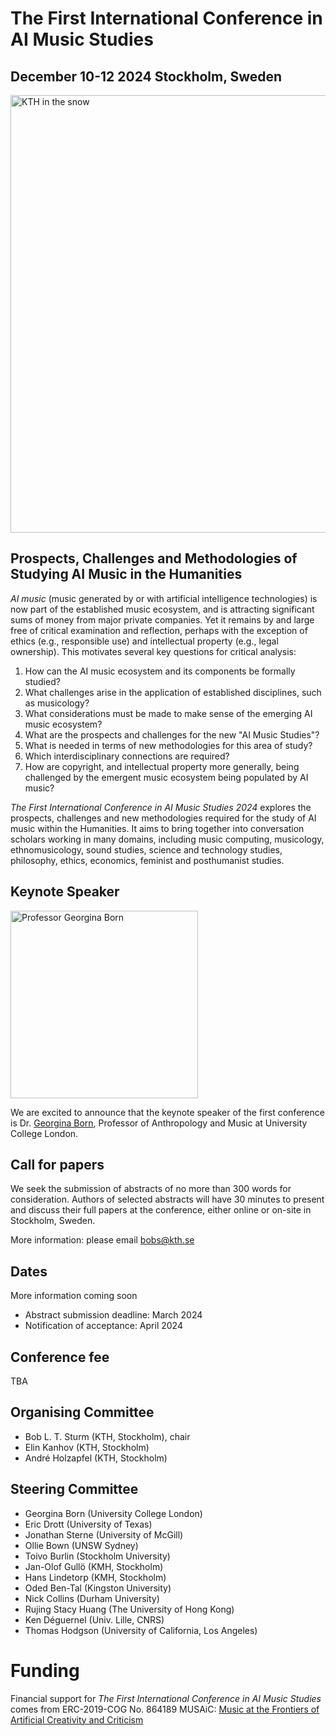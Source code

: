 # The First International Conference in AI Music Studies 
## December 10-12 2024 Stockholm, Sweden

<img src="https://i0.wp.com/www.kth.se/blogs/studentblog/files/2021/01/20210129_100335.jpg?w=1200&ssl=1" alt="KTH in the snow" style="width: 700px"/>


## Prospects, Challenges and Methodologies of Studying AI Music in the Humanities

*AI music* (music generated by or with artificial intelligence technologies) 
is now part of the established music ecosystem, and is attracting significant sums of money 
from major private companies. Yet it remains by and large free of critical examination and reflection, 
perhaps with the exception of ethics (e.g., responsible use) and intellectual property (e.g., legal ownership).
This motivates several key questions for critical analysis:
1. How can the AI music ecosystem and its components be formally studied? 
2. What challenges arise in the application of established disciplines, such as musicology? 
3. What considerations must be made to make sense of the emerging AI music ecosystem?
1. What are the prospects and challenges for the new "AI Music Studies"?
2. What is needed in terms of new methodologies for this area of study?
3. Which interdisciplinary connections are required?
4. How are copyright, and intellectual property more generally, being challenged by the emergent music ecosystem being populated by AI music?

*The First International Conference in AI Music Studies 2024* explores the prospects, 
challenges and new methodologies required for the study of AI music within the Humanities. 
It aims to bring together into conversation scholars working in many domains,
including music computing, musicology, ethnomusicology, sound studies, science and technology studies, 
philosophy, ethics, economics, feminist and posthumanist studies. 

## Keynote Speaker
<img src="https://www.ae-info.org/attach/User/Born_Georgina/Born_Georgina.jpg" alt="Professor Georgina Born" style="height: 300px"/>

We are excited to announce that the keynote speaker of the first conference is Dr. [Georgina Born](https://profiles.ucl.ac.uk/15934-georgina-born), Professor of Anthropology and Music at University College London.

## Call for papers
We seek the submission of abstracts of no more than 300 words for consideration.
Authors of selected abstracts will have 30 minutes to present and discuss 
their full papers at the conference,
either online or on-site in Stockholm, Sweden.

More information: please email bobs@kth.se

## Dates
More information coming soon
- Abstract submission deadline: March 2024
- Notification of acceptance: April 2024

## Conference fee 
TBA

## Organising Committee
- Bob L. T. Sturm (KTH, Stockholm), chair
- Elin Kanhov (KTH, Stockholm)
- André Holzapfel (KTH, Stockholm)

## Steering Committee
- Georgina Born (University College London)
- Eric Drott (University of Texas)
- Jonathan Sterne (University of McGill)
- Ollie Bown (UNSW Sydney)
- Toivo Burlin (Stockholm University)
- Jan-Olof Gullö (KMH, Stockholm)
- Hans Lindetorp (KMH, Stockholm)
- Oded Ben-Tal (Kingston University)
- Nick Collins (Durham University)
- Rujing Stacy Huang (The University of Hong Kong)
- Ken Déguernel (Univ. Lille, CNRS)
- Thomas Hodgson (University of California, Los Angeles)

# Funding
Financial support for *The First International Conference in AI Music Studies* comes from 
ERC-2019-COG No. 864189 MUSAiC: [Music at the Frontiers of Artificial Creativity and Criticism](https://musaiclab.wordpress.com/)
